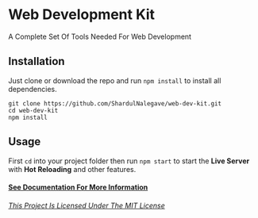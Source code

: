 # Web Development Kit

A Complete Set Of Tools Needed For Web Development


## Installation

Just clone or download the repo and run `npm install` to install all dependencies.

    git clone https://github.com/ShardulNalegave/web-dev-kit.git
    cd web-dev-kit
    npm install


## Usage

First `cd` into your project folder then run `npm start` to start the **Live Server** with **Hot Reloading** and other features.


#### [See Documentation For More Information](./Documentation.md)

###### [This Project Is Licensed Under The MIT License](./LICENSE)